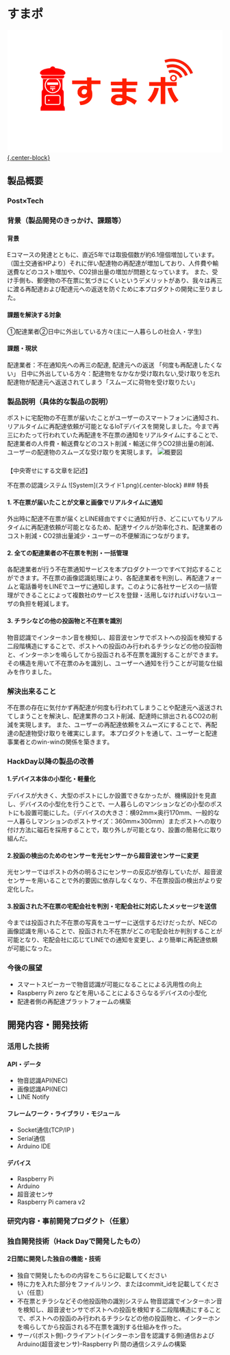 # すまポ

[![Product Name](title2.png){.center-block}](https://www.youtube.com/watch?v=yz9begf0ojA&feature=youtu.be)

## 製品概要

### Post×Tech

### 背景（製品開発のきっかけ、課題等）

#### 背景
Eコマースの発達とともに、直近5年では取扱個数が約6.1億個増加しています。（国土交通省HPより）それに伴い配達物の再配達が増加しており、人件費や輸送費などのコスト増加や、CO2排出量の増加が問題となっています。
また、受け手側も、郵便物の不在票に気づきにくいというデメリットがあり、我々は再三に渡る再配達および配達元への返送を防ぐために本プロダクトの開発に至りました。

#### 課題を解決する対象
①配達業者②日中に外出している方々(主に一人暮らしの社会人・学生)

#### 課題・現状
配達業者：不在通知先への再三の配達, 配達元への返送 「何度も再配達したくない」
日中に外出している方々：配達物をなかなか受け取れない,受け取りを忘れ配達物が配達元へ返送されてしまう「スムーズに荷物を受け取りたい」

### 製品説明（具体的な製品の説明）
ポストに宅配物の不在票が届いたことがユーザーのスマートフォンに通知され、リアルタイムに再配達依頼が可能となるIoTデバイスを開発しました。今まで再三にわたって行われていた再配達を不在票の通知をリアルタイムにすることで、配達業者の人件費・輸送費などのコスト削減・輸送に伴うCO2排出量の削減、ユーザーの配達物のスムーズな受け取りを実現します。
![概要図](概要図.jpg)

### <div style="text-align: center;">
【中央寄せにする文章を記述】
</div>不在票の認識システム
![System](スライド1.png){.center-block}
### 特長

#### 1. 不在票が届いたことが文章と画像でリアルタイムに通知
外出時に配達不在票が届くとLINE経由ですぐに通知が行き、どこにいてもリアルタイムに再配達依頼が可能となるため、配達サイクルが効率化され、配達業者のコスト削減・CO2排出量減少・ユーザーの不便解消につながります。

#### 2. 全ての配達業者の不在票を判別・一括管理
各配達業者が行う不在票通知サービスを本プロダクト一つですべて対応することができます。不在票の画像認識処理により、各配達業者を判別し、再配達フォームと電話番号をLINEでユーザに通知します。このように各社サービスの一括管理ができることによって複数社のサービスを登録・活用しなければいけないユーザの負担を軽減します。

#### 3. チラシなどの他の投函物と不在票を識別
物音認識でインターホン音を検知し、超音波センサでポストへの投函を検知する二段階構造にすることで、ポストへの投函のみ行われるチラシなどの他の投函物と、インターホンを鳴らしてから投函される不在票を識別することができます。その構造を用いて不在票のみを識別し、ユーザーへ通知を行うことが可能な仕組みを作りました。


### 解決出来ること
不在票の存在に気付かず再配達が何度も行われてしまうことや配達元へ返送されてしまうことを解決し、配達業界のコスト削減、配達時に排出されるCO2の削減を実現します。
また、ユーザーの再配達依頼をスムーズにすることで、再配達の配達物受け取りを確実にします。
本プロダクトを通して、ユーザーと配達事業者とのwin-winの関係を築きます。

### HackDay以降の製品の改善
#### 1.デバイス本体の小型化・軽量化
デバイスが大きく、大型のポストにしか設置できなかったが、機構設計を見直し、デバイスの小型化を行うことで、一人暮らしのマンションなどの小型のポストにも設置可能にした。（デバイスの大きさ：横92mm×奥行170mm、一般的な一人暮らしマンションのポストサイズ：360mm×300mm）またポストへの取り付け方法に磁石を採用することで，取り外しが可能となり、設置の簡易化に取り組んだ。
#### 2.投函の検出のためのセンサーを光センサーから超音波センサーに変更
光センサーではポストの外の明るさにセンサーの反応が依存していたが、超音波センサーを用いることで外的要因に依存しなくなり、不在票投函の検出がより安定化した。
#### 3.投函された不在票の宅配会社を判別・宅配会社に対応したメッセージを送信
今までは投函された不在票の写真をユーザーに送信するだけだったが、NECの画像認識を用いることで、投函された不在票がどこの宅配会社か判別することが可能となり、宅配会社に応じてLINEでの通知を変更し、より簡単に再配達依頼が可能になった。

### 今後の展望
* スマートスピーカーで物音認識が可能になることによる汎用性の向上
* Raspberry Pi zero などを用いることによるさらなるデバイスの小型化
* 配達者側の再配達プラットフォームの構築 

## 開発内容・開発技術
### 活用した技術
#### API・データ
* 物音認識API(NEC)
* 画像認識API(NEC)
* LINE Notify

#### フレームワーク・ライブラリ・モジュール
* Socket通信(TCP/IP )
* Serial通信
* Arduino IDE


#### デバイス
* Raspberry Pi
* Arduino
* 超音波センサ
* Raspberry Pi camera v2

### 研究内容・事前開発プロダクト（任意）
### 独自開発技術（Hack Dayで開発したもの）
#### 2日間に開発した独自の機能・技術
* 独自で開発したものの内容をこちらに記載してください
* 特に力を入れた部分をファイルリンク、またはcommit_idを記載してください（任意）
* 不在票とチラシなどその他投函物の識別システム
物音認識でインターホン音を検知し、超音波センサでポストへの投函を検知する二段階構造にすることで、ポストへの投函のみ行われるチラシなどの他の投函物と、インターホンを鳴らしてから投函される不在票を識別する仕組みを作った。
* サーバ(ポスト側)-クライアント(インターホン音を認識する側)通信およびArduino(超音波センサ)-Raspberry Pi 間の通信システムの構築
